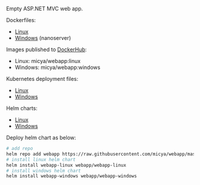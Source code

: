 Empty ASP.NET MVC web app.

Dockerfiles:

- [Linux](dockerfiles/linux.dockerfile)
- [Windows](dockerfiles/windows.dockerfile) (nanoserver)

Images published to [DockerHub](https://hub.docker.com/repository/docker/micya/webapp/general):

- Linux: micya/webapp:linux
- Windows: micya/webapp:windows

Kubernetes deployment files:

- [Linux](deployments/webapp-linux.yaml)
- [Windows](deployments/webapp-windows.yaml)

Helm charts:
- [Linux](charts/webapp-linux)
- [Windows](charts/webapp-windows)

Deploy helm chart as below:

```bash
# add repo
helm repo add webapp https://raw.githubusercontent.com/micya/webapp/master/charts
# install linux helm chart
helm install webapp-linux webapp/webapp-linux
# install windows helm chart
helm install webapp-windows webapp/webapp-windows
```

